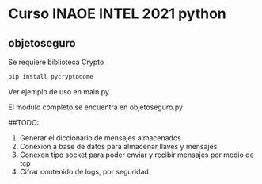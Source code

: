 # Curso INAOE INTEL 2021 python
## objetoseguro

Se requiere biblioteca Crypto
```sh
pip install pycryptodome
```

Ver ejemplo de uso en main.py

El modulo completo se encuentra en objetoseguro.py


##TODO:
 1. Generar el diccionario de mensajes almacenados
 2. Conexion a base de datos para almacenar llaves y mensajes
 3. Conexon tipo socket para poder enviar y recibir mensajes por medio de tcp
 4. Cifrar contenido de logs, por seguridad

